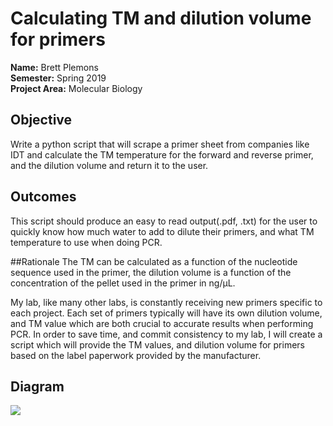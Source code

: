 # Calculating TM and dilution volume for primers

**Name:** Brett Plemons 
<br/>
**Semester:** Spring 2019
<br/>
**Project Area:** Molecular Biology

## Objective
Write a python script that will scrape a primer sheet from companies like IDT
and calculate the TM temperature for the forward and reverse primer, and the dilution volume and return it to the user.

## Outcomes
This script should produce an easy to read output(.pdf, .txt) for the user to quickly know how much water to add to dilute their primers,
and what TM temperature to use when doing PCR.

##Rationale
The TM can be calculated as a function of the nucleotide sequence used in the primer, the dilution volume is a function of the
concentration of the pellet used in the primer in ng/&#956;L.

My lab, like many other labs, is constantly receiving new primers specific to each project. Each set of primers typically will have its own
dilution volume, and TM value which are both crucial to accurate results when performing PCR. In order to save time, and commit 
consistency to my lab, I will create a script which will provide the TM values, and dilution volume for primers based on the label paperwork
provided by the manufacturer.

## Diagram
<img src="https://github.com/KaynRyu/semesterProject/blob/Supplementary/semesterproject.jpg">
